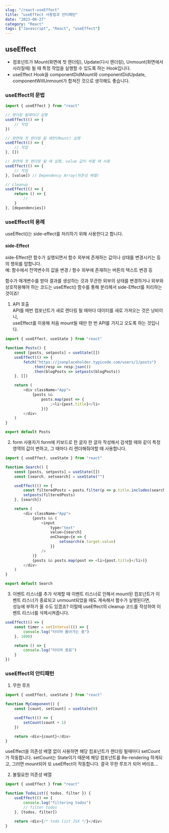 ```yaml
---
slug: "/react-useEffect"
title: "useEffect 사용법과 안티패턴"
date: "2023-08-27"
category: "React"
tags: ["Javascript", "React", "useEffect"]
---
```


## useEffect

-   컴포넌트가 Mount(화면에 첫 렌더링), Update(다시 렌더링), Unmount(화면에서 사라질때) 될 때 특정 작업을 실행할 수 있도록 하는 Hook입니다.
-   useEffect Hook을 componentDidMount와 componentDidUpdate, componentWillUnmount가 합쳐진 것으로 생각해도 좋습니다.

### useEffect의 문법

```javascript
import { useEffect } from "react"

// 렌더링 될때마다 실행
useEffect(() => {
    // 작업
})

// 화면에 첫 렌더링 될 때만(Mount) 실행
useEffect(() => {
    // 작업
}, [])

// 화면에 첫 렌더링 될 때 실행, value 값이 바뀔 때 사용
useEffect(() => {
    // 작업
}, [value]) // Dependency Array(의존성 배열)

// cleanup
useEffect(() => {
    return () => {
        //
    }
}, [dependencies])
```

### useEffect의 용례

useEffect()는 side-effect를 처리하기 위해 사용한다고 합니다.

#### side-Effect

side-Effect란 함수가 실행되면서 함수 외부에 존재하는 값이나 상태를 변경시키는 등의 행위를 맙합니다.  
예: 함수에서 전역변수의 값을 변경 / 함수 외부에 존재하는 버튼의 텍스트 변경 등

함수가 매개변수를 받아 결과를 생성하는 것과 무관한 외부의 상태를 변경하거나 외부와 상호작용해야 하는 코드는 useEffect() 함수를 통해 분리헤서 side-Effect를 처리하는 것이죠!

1. API 호출  
   API를 매번 컴포넌트가 새로 렌더링 될 때마다 데이터를 새로 가져오는 것은 낭비이니,  
   useEffect를 이용해 처음 mount될 때만 한 번 API를 가지고 오도록 하는 것입니다.

```javascript
import { useEffect, useState } from "react"

function Posts() {
    const [posts, setposts] = useState([])
    useEffect(() => {
        fetch("https://jsonplaceholder.typicode.com/users/1/posts")
            .then(resp => resp.json())
            .then(blogPosts => setposts(blogPosts))
    }, [])

    return (
        <div className="App">
            {posts &&
                posts.map(post => {
                    ;<li>{post.title}</li>
                })}
        </div>
    )
}

export default Posts
```

2. form
   사용자가 form에 키보드로 한 글자 한 글자 작성해서 검색할 때와 같이 특정 영역의 값이 변하고,
   그 때마다 리 렌더해줘야할 때 사용합니다.

```javascript
import { useEffect, useState } from "react"

function Search() {
    const [posts, setposts] = useState([])
    const [search, setsearch] = useState("")

    useEffect(() => {
        const filteredPosts = posts.filter(p => p.title.includes(search))
        setposts(filteredPosts)
    }, [search])

    return (
        <div className="App">
            {posts && (
                <input
                    type="text"
                    value={search}
                    onChange={e => {
                        setsearch(e.target.value)
                    }}
                />
            )}
            {posts && posts.map(post => <li>{post.title}</li>)}
        </div>
    )
}

export default Search
```

3. 이벤트 리스너를 추가 삭제할 때
   이벤트 리스너로 인해서 mount된 컴포넌트가 이벤트 리스너가 종료되고 unmount되었을 때도 계속해서 함수가 실행된다면,  
   성능에 부하가 올 수도 있겠죠?
   이럴때 useEffect의 cleanup 코드를 작성하여 이벤트 리스너를 삭제시켜줍니다.

```javascript
useEffect(() => {
    const timer = setInterval(() => {
        console.log("타이머 돌아가는 중")
    }, 1000)

    return () => {
        console.log("타이머 종료")
    }
})
```

### useEffect의 안티패턴

1. 무한 루프

```javascript
import { useEffect, useState } from "react"

function MyComponent() {
    const [count, setCount] = useState(0)

    useEffect(() => {
        setCount(count + 1)
    })

    return <div>{count}</div>
}
```

useEffect을 의존성 배열 없이 사용하면 해당 컴포넌트가 렌더링 될때마다 setCount가 작동합니다.
setCount는 State이기 때문에 해당 컴포넌트를 Re-rendering 하게되고,
그러면 mount되어 또 useEffect이 작동합니다.
결국 무한 루프가 되어 버리죠...

2. 불필요한 의존성 배열

```javascript
import { useEffect } from "react"

function TodoList({ todos, filter }) {
    useEffect(() => {
        console.log("filtering todos")
        // filter todos
    }, [todos, filter])

    return <div>{/* todo list JSX */}</div>
}
```
